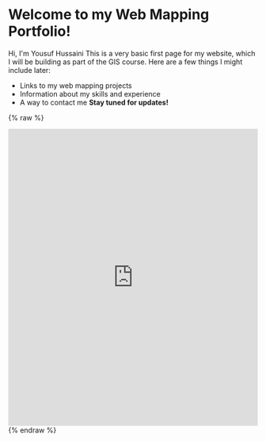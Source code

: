 # Welcome to my Web Mapping Portfolio!
Hi, I'm Yousuf Hussaini 
This is a very basic first page for my website, which I will be building as part of the GIS course.
Here are a few things I might include later:
* Links to my web mapping projects
* Information about my skills and experience
* A way to contact me
**Stay tuned for updates!**

<!-- ArcGIS Map Embed -->
{% raw %}
<iframe 
  width="100%" 
  height="600" 
  frameborder="0" 
  scrolling="no" 
  allowfullscreen 
  src="https://www.arcgis.com/apps/Embed/index.html?webmap=7d957753e66f43edb1f93d2cd63877a2">
</iframe>
{% endraw %}
